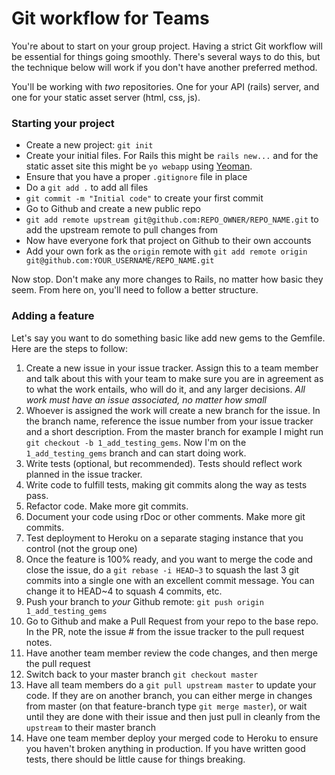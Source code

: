# Git workflow for Teams

You're about to start on your group project. Having a strict Git workflow will be essential for things going smoothly. There's several ways to do this, but the technique below will work if you don't have another preferred method. 

You'll be working with *two* repositories. One for your API (rails) server, and one for your static asset server (html, css, js).

### Starting your project

- Create a new project: `git init`
- Create your initial files. For Rails this might be `rails new...` and for the static asset site this might be `yo webapp` using [Yeoman](http://yeoman.io/learning/).
- Ensure that you have a proper `.gitignore` file in place
- Do a `git add .` to add all files
- `git commit -m "Initial code"` to create your first commit
- Go to Github and create a new public repo
- `git add remote upstream git@github.com:REPO_OWNER/REPO_NAME.git` to add the upstream remote to pull changes from
- Now have everyone fork that project on Github to their own accounts
- Add your own fork as the `origin` remote with `git add remote origin git@github.com:YOUR_USERNAME/REPO_NAME.git`

Now stop. Don't make any more changes to Rails, no matter how basic they seem. From here on, you'll need to follow a better structure.

### Adding a feature

Let's say you want to do something basic like add new gems to the Gemfile. Here are the steps to follow: 

1. Create a new issue in your issue tracker. Assign this to a team member and talk about this with your team to make sure you are in agreement as to what the work entails, who will do it, and any larger decisions. *All work must have an issue associated, no matter how small*
2. Whoever is assigned the work will create a new branch for the issue. In the branch name, reference the issue number from your issue tracker and a short description. From the master branch for example I might run `git checkout -b 1_add_testing_gems`. Now I'm on the `1_add_testing_gems` branch and can start doing work.
3. Write tests (optional, but recommended). Tests should reflect work planned in the issue tracker.
4. Write code to fulfill tests, making git commits along the way as tests pass. 
5. Refactor code. Make more git commits.
6. Document your code using rDoc or other comments. Make more git commits.
7. Test deployment to Heroku on a separate staging instance that you control (not the group one)
7. Once the feature is 100% ready, and you want to merge the code and close the issue, do a `git rebase -i HEAD~3` to squash the last 3 git commits into a single one with an excellent commit message. You can change it to HEAD~4 to squash 4 commits, etc.
8. Push your branch to *your* Github remote: `git push origin 1_add_testing_gems`
9. Go to Github and make a Pull Request from your repo to the base repo. In the PR, note the issue # from the issue tracker to the pull request notes.
10. Have another team member review the code changes, and then merge the pull request
11. Switch back to your master branch `git checkout master`
11. Have all team members do a `git pull upstream master` to update your code. If they are on another branch, you can either merge in changes from master (on that feature-branch type `git merge master`), or wait until they are done with their issue and then just pull in cleanly from the `upstream` to their master branch
12. Have one team member deploy your merged code to Heroku to ensure you haven't broken anything in production. If you have written good tests, there should be little cause for things breaking. 
